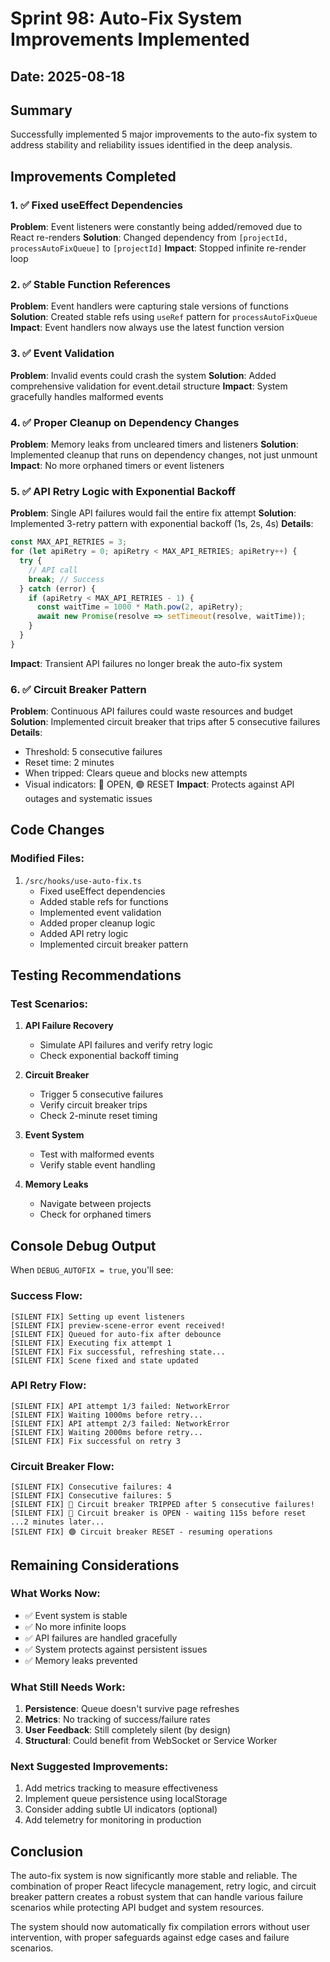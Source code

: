 # Sprint 98: Auto-Fix System Improvements Implemented

## Date: 2025-08-18

## Summary
Successfully implemented 5 major improvements to the auto-fix system to address stability and reliability issues identified in the deep analysis.

## Improvements Completed

### 1. ✅ Fixed useEffect Dependencies
**Problem**: Event listeners were constantly being added/removed due to React re-renders
**Solution**: Changed dependency from `[projectId, processAutoFixQueue]` to `[projectId]`
**Impact**: Stopped infinite re-render loop

### 2. ✅ Stable Function References
**Problem**: Event handlers were capturing stale versions of functions
**Solution**: Created stable refs using `useRef` pattern for `processAutoFixQueue`
**Impact**: Event handlers now always use the latest function version

### 3. ✅ Event Validation
**Problem**: Invalid events could crash the system
**Solution**: Added comprehensive validation for event.detail structure
**Impact**: System gracefully handles malformed events

### 4. ✅ Proper Cleanup on Dependency Changes
**Problem**: Memory leaks from uncleared timers and listeners
**Solution**: Implemented cleanup that runs on dependency changes, not just unmount
**Impact**: No more orphaned timers or event listeners

### 5. ✅ API Retry Logic with Exponential Backoff
**Problem**: Single API failures would fail the entire fix attempt
**Solution**: Implemented 3-retry pattern with exponential backoff (1s, 2s, 4s)
**Details**:
```typescript
const MAX_API_RETRIES = 3;
for (let apiRetry = 0; apiRetry < MAX_API_RETRIES; apiRetry++) {
  try {
    // API call
    break; // Success
  } catch (error) {
    if (apiRetry < MAX_API_RETRIES - 1) {
      const waitTime = 1000 * Math.pow(2, apiRetry);
      await new Promise(resolve => setTimeout(resolve, waitTime));
    }
  }
}
```
**Impact**: Transient API failures no longer break the auto-fix system

### 6. ✅ Circuit Breaker Pattern
**Problem**: Continuous API failures could waste resources and budget
**Solution**: Implemented circuit breaker that trips after 5 consecutive failures
**Details**:
- Threshold: 5 consecutive failures
- Reset time: 2 minutes
- When tripped: Clears queue and blocks new attempts
- Visual indicators: 🔴 OPEN, 🟢 RESET
**Impact**: Protects against API outages and systematic issues

## Code Changes

### Modified Files:
1. `/src/hooks/use-auto-fix.ts`
   - Fixed useEffect dependencies
   - Added stable refs for functions
   - Implemented event validation
   - Added proper cleanup logic
   - Added API retry logic
   - Implemented circuit breaker pattern

## Testing Recommendations

### Test Scenarios:
1. **API Failure Recovery**
   - Simulate API failures and verify retry logic
   - Check exponential backoff timing

2. **Circuit Breaker**
   - Trigger 5 consecutive failures
   - Verify circuit breaker trips
   - Check 2-minute reset timing

3. **Event System**
   - Test with malformed events
   - Verify stable event handling

4. **Memory Leaks**
   - Navigate between projects
   - Check for orphaned timers

## Console Debug Output

When `DEBUG_AUTOFIX = true`, you'll see:

### Success Flow:
```
[SILENT FIX] Setting up event listeners
[SILENT FIX] preview-scene-error event received!
[SILENT FIX] Queued for auto-fix after debounce
[SILENT FIX] Executing fix attempt 1
[SILENT FIX] Fix successful, refreshing state...
[SILENT FIX] Scene fixed and state updated
```

### API Retry Flow:
```
[SILENT FIX] API attempt 1/3 failed: NetworkError
[SILENT FIX] Waiting 1000ms before retry...
[SILENT FIX] API attempt 2/3 failed: NetworkError
[SILENT FIX] Waiting 2000ms before retry...
[SILENT FIX] Fix successful on retry 3
```

### Circuit Breaker Flow:
```
[SILENT FIX] Consecutive failures: 4
[SILENT FIX] Consecutive failures: 5
[SILENT FIX] 🔴 Circuit breaker TRIPPED after 5 consecutive failures!
[SILENT FIX] 🔴 Circuit breaker is OPEN - waiting 115s before reset
...2 minutes later...
[SILENT FIX] 🟢 Circuit breaker RESET - resuming operations
```

## Remaining Considerations

### What Works Now:
- ✅ Event system is stable
- ✅ No more infinite loops
- ✅ API failures are handled gracefully
- ✅ System protects against persistent issues
- ✅ Memory leaks prevented

### What Still Needs Work:
1. **Persistence**: Queue doesn't survive page refreshes
2. **Metrics**: No tracking of success/failure rates
3. **User Feedback**: Still completely silent (by design)
4. **Structural**: Could benefit from WebSocket or Service Worker

### Next Suggested Improvements:
1. Add metrics tracking to measure effectiveness
2. Implement queue persistence using localStorage
3. Consider adding subtle UI indicators (optional)
4. Add telemetry for monitoring in production

## Conclusion

The auto-fix system is now significantly more stable and reliable. The combination of proper React lifecycle management, retry logic, and circuit breaker pattern creates a robust system that can handle various failure scenarios while protecting API budget and system resources.

The system should now automatically fix compilation errors without user intervention, with proper safeguards against edge cases and failure scenarios.